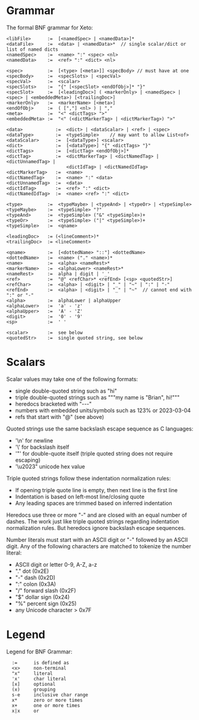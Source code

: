 # Grammar

The formal BNF grammar for Xeto:


```
<libFile>      :=  [<namedSpec> | <namedData>]*
<dataFile>     :=  <data> | <namedData>*  // single scalar/dict or list of named dicts
<namedSpec>    :=  <name> ":" <spec> <nl>
<namedData>    :=  <ref> ":" <dict> <nl>

<spec>         :=  [<type> [<meta>]] <specBody> // must have at one
<specBody>     :=  <specSlots> | <specVal>
<specVal>      :=  <scalar>
<specSlots>    :=  "{" [<specSlot> <endOfObj>]* "}"
<specSlot>     :=  [<leadingDoc>] ( <markerOnly> | <namedSpec> | <spec> | <embeddedMeta>) [<trailingDoc>]
<markerOnly>   :=  <markerName> [<meta>]
<endOfObj>     :=  ( [","] <nl> ) | ","
<meta>         :=  "<" <dictTags> ">"
<embeddedMeta> :=  "<" (<dictMarkerTag> | <dictMarkerTag>) ">"

<data>            :=  <dict> | <dataScalar> | <ref> | <spec>
<dataType>        :=  <typeSimple>    // may want to allow List<of>
<dataScalar>      :=  [<dataType>] <scalar>
<dict>            :=  [<dataType>] "{" <dictTags> "}"
<dictTags>        :=  [<dictTag> <endOfObj>]*
<dictTag>         :=  <dictMarkerTag> | <dictNamedTag> | <dictUnnamedTag> |
                      <dictIdTag> | <dictNamedIdTag>
<dictMarkerTag>   :=  <name>
<dictNamedTag>    :=  <name> ":" <data>
<dictUnnamedTag>  :=  <data>
<dictIdTag>       :=  <ref> ":" <dict>
<dictNamedIdTag>  :=  <name> <ref> ":" <dict>

<type>         :=  <typeMaybe> | <typeAnd> | <typeOr> | <typeSimple>
<typeMaybe>    :=  <typeSimple> "?"
<typeAnd>      :=  <typeSimple> ("&" <typeSimple>)+
<typeOr>       :=  <typeSimple> ("|" <typeSimple>)+
<typeSimple>   :=  <qname>

<leadingDoc>   := (<lineComment>)*
<trailingDoc>  := <lineComment>

<qname>        :=  [<dottedName> "::"] <dottedName>
<dottedName>   :=  <name> ("." <name>)*
<name>         :=  <alpha> <nameRest>*
<markerName>   :=  <alphaLower> <nameRest>*
<nameRest>     :=  alpha | digit | '_'
<ref>          :=  "@" <refChar>* <refEnd> [<sp> <quotedStr>]
<refChar>      :=  <alpha> | <digit> | "_" | "~" | ":" | "-"
<refEnd>       :=  <alpha> | <digit> | "_" | "~"  // cannot end with ":" or "-"
<alpha>        :=  alphaLower | alphaUpper
<alphaLower>   :=  'a' - 'z'
<alphaUpper>   :=  'A' - 'Z'
<digit>        :=  '0' - '9'
<sp>           :=  ' '

<scalar>       :=  see below
<quotedStr>    :=  single quoted string, see below
```

# Scalars

Scalar values may take one of the following formats:
  - single double-quoted string such as "hi"
  - triple double-quoted strings such as """my name is "Brian", hi!"""
  - heredocs bracketed with "---"
  - numbers with embedded units/symbols such as 123% or 2023-03-04
  - refs that start with "@" (see above)

Quoted strings use the same backslash escape sequence as C languages:
  - '\n'  for newline
  - '\\'  for backslash itself
  - '\"' for double-quote itself (triple quoted string does not require escaping)
  - '\u2023" unicode hex value

Triple quoted strings follow these indentation normalization rules:
  - If opening triple quote line is empty, then next line is the first line
  - Indentation is based on left-most line/closing quote
  - Any leading spaces are trimmed based on inferred indentation

Heredocs use three or more "-" and are closed with an equal number of dashes.
The work just like triple quoted strings regarding indentation normalization
rules. But heredocs ignore backslash escape sequences.

Number literals must start with an ASCII digit or "-" followed by an ASCII digit.
Any of the following characters are matched to tokenize the number literal:
  - ASCII digit or letter 0-9, A-Z, a-z
  - "." dot (0x2E)
  - "-" dash (0x2D)
  - ":" colon (0x3A)
  - "/" forward slash (0x2F)
  - "$" dollar sign (0x24)
  - "%" percent sign (0x25)
  - any Unicode character > 0x7F

# Legend
Legend for BNF Grammar:

```
  :=      is defined as
  <x>     non-terminal
  "x"     literal
  'x'     char literal
  [x]     optional
  (x)     grouping
  s-e     inclusive char range
  x*      zero or more times
  x+      one or more times
  x|x     or
```

